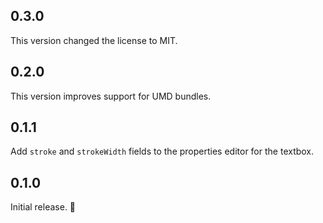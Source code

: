 ## 0.3.0

This version changed the license to MIT.

## 0.2.0

This version improves support for UMD bundles.

## 0.1.1

Add `stroke` and `strokeWidth` fields to the properties editor for the textbox.

## 0.1.0

Initial release. 🚀
